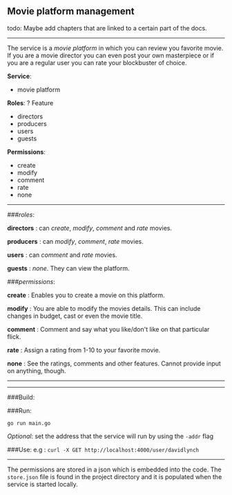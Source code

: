 ## Movie platform management

todo: Maybe add chapters that are linked to a certain part of the docs.

---
The service is a *movie platform* in which you can review you favorite movie. If you are a movie director you can even post your own masterpiece or if you
are a regular user you can rate your blockbuster of choice.

**Service**:

- movie platform 

[//]: # ()
[//]: # (**Feature** : )

[//]: # ()
[//]: # (- blockbusters)

[//]: # (- indie)

[//]: # (- commercials)

[//]: # (- shorts)


**Roles**: ? Feature

- directors
- producers
- users
- guests
  
[//]: # (- actors)

**Permissions**:

- create
- modify
- comment
- rate
- none

[//]: # (- review)

---


###*roles*:

**directors** : can *create*, *modify*, *comment* and *rate* movies. 

**producers** : can *modify*, *comment*, *rate* movies.

**users** : can *comment* and *rate* movies.

**guests** : *none*. They can view the platform.


###*permissions*:

**create** : Enables you to create a movie on this platform. 

**modify** : You are able to modify the movies details. This can include changes in budget, cast or even the movie title.

**comment** : Comment and say what you like/don't like on that particular flick.

**rate** : Assign a rating from 1-10 to your favorite movie.  

**none** : See the ratings, comments and other features. Cannot provide input on anything, though.

---
---

###Build:



[//]: # (?just binary or the user should have go preinstalled?)

###Run:

`go run main.go`

*Optional*: set the address that the service will run by using the `-addr` flag

###Use:
e.g : `curl -X GET http://localhost:4000/user/davidlynch`




---

The permissions are stored in a json which is embedded into the code. The `store.json` file is found in the project directory
and it is populated when the service is started locally.

